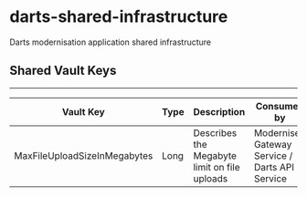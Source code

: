 # darts-shared-infrastructure
Darts modernisation application shared infrastructure

Shared Vault Keys
-----------------
*****
| Vault Key                    | Type  | Description                                   | Consumed by                                    | Default Value |
|------------------------------|-------|-----------------------------------------------|------------------------------------------------|---------------|
| MaxFileUploadSizeInMegabytes | Long  | Describes the Megabyte limit on file uploads  | Modernised Gateway Service / Darts API Service | 350MB         | 